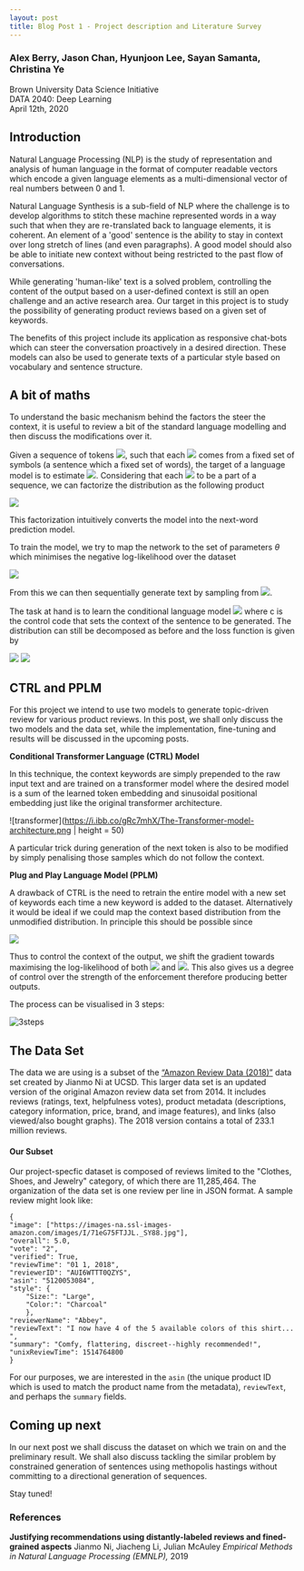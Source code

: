 ```yaml
---
layout: post
title: Blog Post 1 - Project description and Literature Survey
---
```


### Alex Berry, Jason Chan, Hyunjoon Lee, Sayan Samanta, Christina Ye
Brown University Data Science Initiative  
DATA 2040: Deep Learning  
April 12th, 2020

## Introduction

Natural Language Processing (NLP) is the study of representation and analysis of human language in the format of computer readable vectors which encode a given language elements as a multi-dimensional vector of real numbers between 0 and 1.

Natural Language Synthesis is a sub-field of NLP where the challenge is to develop algorithms to stitch these machine represented words in a way such that when they are re-translated back to language elements, it is coherent. An element of a 'good' sentence is the ability to stay in context  over long stretch of lines (and even paragraphs). A good model should also be able to initiate new context without being restricted to the past flow of conversations.

While generating 'human-like' text is a solved problem, controlling the content of the output based on a user-defined context is still an open challenge and an active research area. Our target in this project is to study the possibility of generating product reviews based on a given set of keywords.

The benefits of this project include its application as responsive chat-bots which can steer the conversation proactively in a desired direction. These models can also be used to generate texts of a particular style based on vocabulary and sentence structure. 

##  A bit of maths

To understand the basic mechanism behind the factors the steer the context, it is useful to review a bit of the standard language modelling and then discuss the modifications over it.

Given a sequence of tokens <img src="https://render.githubusercontent.com/render/math?math=X = \{x_0 , \dots , x_n\}">, such that each <img src="https://render.githubusercontent.com/render/math?math=x_i"> comes from a fixed set of symbols (a sentence which a fixed set of words), the target of a language model is to estimate <img src="https://render.githubusercontent.com/render/math?math=p(x)">. Considering that each <img src="https://render.githubusercontent.com/render/math?math=x_i"> to be a part of a sequence, we can factorize the distribution as the following product

<img src="https://render.githubusercontent.com/render/math?math=p(x) = \prod_{i=1}^n p(x_i|x_{\textless i})">

This factorization intuitively converts the model into the next-word prediction model. 

To train the model, we try to map the network to the set of parameters $\theta$ which minimises the negative log-likelihood over the dataset

<img src="https://render.githubusercontent.com/render/math?math=\mathcal{L} = -\sum_{k=1}^D\log p_\theta(x_i^k|x_{\textless i}^k)">

From this we can then sequentially generate text by sampling from <img src="https://render.githubusercontent.com/render/math?math=p(x) = \prod_{i=1}^n p(x_i|x_{\textless i})">.

The task at hand is to learn the conditional language model <img src="https://render.githubusercontent.com/render/math?math=p(x|c)"> where c is the control code that sets the context of the sentence to be generated. The distribution can still be decomposed as before and the loss function is given by

<img src="https://render.githubusercontent.com/render/math?math=p(x|c) = \prod_{i=1}^n p(x_i|x_{\textless i},c)">

<img src="https://render.githubusercontent.com/render/math?math=\mathcal{L} = -\sum_{k=1}^D\log p_\theta(x_i^k|x_{\textless i}^k,c)">

## CTRL and PPLM

For this project we intend to use two models to generate topic-driven review for various product reviews. In this post, we shall only discuss the two models and the data set, while the implementation, fine-tuning and results will be discussed in the upcoming posts.

**Conditional Transformer Language (CTRL) Model** 

In this technique, the context keywords are simply prepended to the raw input text and are trained on a transformer model where the desired model is a sum of the learned token embedding and sinusoidal positional embedding just like the original transformer architecture.

![transformer](https://i.ibb.co/gRc7mhX/The-Transformer-model-architecture.png | height = 50)

A  particular trick during generation of the next token is also to be modified by simply penalising those samples which do not follow the context.

**Plug and Play Language Model (PPLM)**

A drawback of CTRL is the need to retrain the entire model with a new set of keywords each time a new keyword is added to the dataset. Alternatively it would be ideal if we could map the context based distribution from the unmodified distribution. In principle this should be possible since 

<img src="https://render.githubusercontent.com/render/math?math=p(x|c) \propto p(c|x)p(x)">

Thus to control the context of the output, we shift the gradient towards maximising the log-likelihood of both <img src="https://render.githubusercontent.com/render/math?math=p(c|x)"> and <img src="https://render.githubusercontent.com/render/math?math=p(x)">.  This also gives us a degree of control over the strength of the enforcement therefore producing better outputs. 

The process can be visualised in 3 steps:

![3steps](https://i.ibb.co/THNtQns/Screenshot-from-2020-04-12-21-11-26.png)

## The Data Set

The data we are using is a subset of the [“Amazon Review Data (2018)”](https://nijianmo.github.io/amazon/index.html) data set created by Jianmo Ni at UCSD. This larger data set is an updated version of the original Amazon review data set from 2014. It includes reviews (ratings, text, helpfulness votes), product metadata (descriptions, category information, price, brand, and image features), and links (also viewed/also bought graphs). The 2018 version contains a total of 233.1 million reviews.

#### Our Subset

Our project-specfic dataset is composed of reviews limited to the "Clothes, Shoes, and Jewelry" category, of which there are 11,285,464. The organization of the data set is one review per line in JSON format. A sample review might look like:
```
{
"image": ["https://images-na.ssl-images-amazon.com/images/I/71eG75FTJJL._SY88.jpg"],
"overall": 5.0, 
"vote": "2", 
"verified": True, 
"reviewTime": "01 1, 2018", 
"reviewerID": "AUI6WTTT0QZYS", 
"asin": "5120053084", 
"style": {
	"Size:": "Large", 
	"Color:": "Charcoal"
	}, 
"reviewerName": "Abbey", 
"reviewText": "I now have 4 of the 5 available colors of this shirt... ", 
"summary": "Comfy, flattering, discreet--highly recommended!", 
"unixReviewTime": 1514764800
}
```
 For our purposes, we are interested in the `asin` (the unique product ID which is used to match the product name from the metadata), `reviewText`, and perhaps the `summary` fields.

## Coming up next

In our next post we shall discuss the dataset on which we train on and the preliminary result. We shall also discuss tackling the similar problem by constrained generation of sentences using methopolis hastings without committing to a directional generation of sequences.

Stay tuned!

### References

 **Justifying recommendations using distantly-labeled reviews and fined-grained aspects**
 Jianmo Ni, Jiacheng Li, Julian McAuley
 *Empirical Methods in Natural Language Processing (EMNLP),* 2019